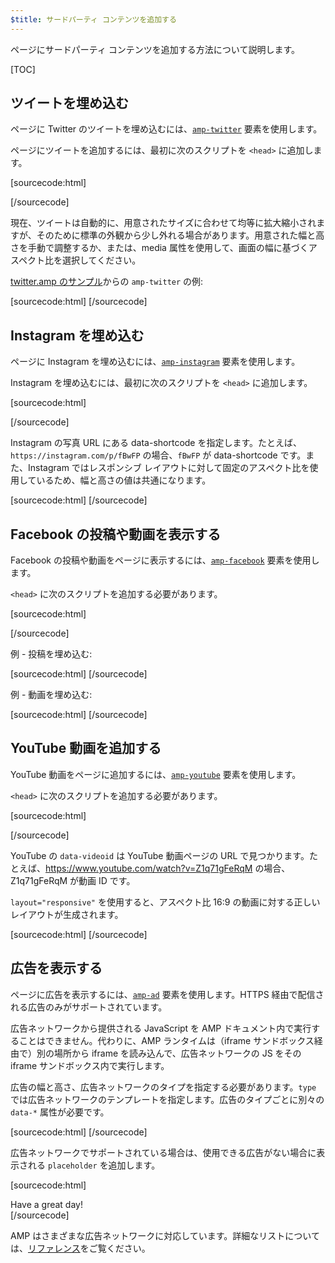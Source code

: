 ```yaml
---
$title: サードパーティ コンテンツを追加する
---
```


ページにサードパーティ コンテンツを追加する方法について説明します。

[TOC]

## ツイートを埋め込む

ページに Twitter のツイートを埋め込むには、[`amp-twitter`](/docs/reference/extended/amp-twitter.html) 要素を使用します。

ページにツイートを追加するには、最初に次のスクリプトを `<head>` に追加します。

[sourcecode:html]
<script async custom-element="amp-twitter" src="https://cdn.ampproject.org/v0/amp-twitter-0.1.js"></script>
[/sourcecode]

現在、ツイートは自動的に、用意されたサイズに合わせて均等に拡大縮小されますが、そのために標準の外観から少し外れる場合があります。用意された幅と高さを手動で調整するか、または、media 属性を使用して、画面の幅に基づくアスペクト比を選択してください。

[twitter.amp のサンプル](https://github.com/ampproject/amphtml/blob/master/examples/twitter.amp.html)からの `amp-twitter` の例:

[sourcecode:html]
<amp-twitter width=390 height=50
    layout="responsive"
    data-tweetid="638793490521001985">
</amp-twitter>
[/sourcecode]

## Instagram を埋め込む

ページに Instagram を埋め込むには、[`amp-instagram`](/docs/reference/extended/amp-instagram.html) 要素を使用します。

Instagram を埋め込むには、最初に次のスクリプトを `<head>` に追加します。

[sourcecode:html]
<script async custom-element="amp-instagram" src="https://cdn.ampproject.org/v0/amp-instagram-0.1.js"></script>
[/sourcecode]

Instagram の写真 URL にある data-shortcode を指定します。たとえば、`https://instagram.com/p/fBwFP` の場合、`fBwFP` が data-shortcode です。また、Instagram ではレスポンシブ レイアウトに対して固定のアスペクト比を使用しているため、幅と高さの値は共通になります。

[sourcecode:html]
<amp-instagram
    data-shortcode="fBwFP"
    width="320"
    height="392"
    layout="responsive">
</amp-instagram>
[/sourcecode]

## Facebook の投稿や動画を表示する

Facebook の投稿や動画をページに表示するには、[`amp-facebook`](/docs/reference/extended/amp-facebook.html) 要素を使用します。

`<head>` に次のスクリプトを追加する必要があります。

[sourcecode:html]
<script async custom-element="amp-facebook" src="https://cdn.ampproject.org/v0/amp-facebook-0.1.js"></script>
[/sourcecode]

例 - 投稿を埋め込む:

[sourcecode:html]
<amp-facebook width=486 height=657
    layout="responsive"
    data-href="https://www.facebook.com/zuck/posts/10102593740125791">
</amp-facebook>
[/sourcecode]

例 - 動画を埋め込む:

[sourcecode:html]
<amp-facebook width=552 height=574
    layout="responsive"
    data-embed-as="video"
    data-href="https://www.facebook.com/zuck/videos/10102509264909801/">
</amp-facebook>
[/sourcecode]

## YouTube 動画を追加する

YouTube 動画をページに追加するには、[`amp-youtube`](/docs/reference/extended/amp-youtube.html) 要素を使用します。

`<head>` に次のスクリプトを追加する必要があります。

[sourcecode:html]
<script async custom-element="amp-youtube" src="https://cdn.ampproject.org/v0/amp-youtube-0.1.js"></script>
[/sourcecode]

YouTube の `data-videoid` は YouTube 動画ページの URL で見つかります。たとえば、https://www.youtube.com/watch?v=Z1q71gFeRqM の場合、Z1q71gFeRqM が動画 ID です。

`layout="responsive"` を使用すると、アスペクト比 16:9 の動画に対する正しいレイアウトが生成されます。

[sourcecode:html]
<amp-youtube
    data-videoid="mGENRKrdoGY"
    layout="responsive"
    width="480" height="270">
</amp-youtube>
[/sourcecode]

## 広告を表示する

ページに広告を表示するには、[`amp-ad`](/docs/reference/amp-ad.html) 要素を使用します。HTTPS 経由で配信される広告のみがサポートされています。

広告ネットワークから提供される JavaScript を AMP ドキュメント内で実行することはできません。代わりに、AMP ランタイムは（iframe サンドボックス経由で）別の場所から iframe を読み込んで、広告ネットワークの JS をその iframe サンドボックス内で実行します。

広告の幅と高さ、広告ネットワークのタイプを指定する必要があります。`type` では広告ネットワークのテンプレートを指定します。広告のタイプごとに別々の `data-*` 属性が必要です。

[sourcecode:html]
<amp-ad width=300 height=250
    type="example"
    data-aax_size="300x250"
    data-aax_pubname="test123"
    data-aax_src="302">
</amp-ad>
[/sourcecode]

広告ネットワークでサポートされている場合は、使用できる広告がない場合に表示される `placeholder` を追加します。

[sourcecode:html]
<amp-ad width=300 height=250
    type="example"
    data-aax_size="300x250"
    data-aax_pubname="test123"
    data-aax_src="302">
  <div placeholder>Have a great day!</div>
</amp-ad>
[/sourcecode]

AMP はさまざまな広告ネットワークに対応しています。詳細なリストについては、[リファレンス](/docs/reference/amp-ad.html#supported-ad-networks)をご覧ください。
